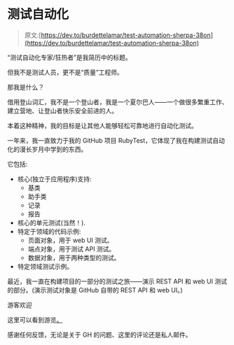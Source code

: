 # 测试自动化

> 原文:[https://dev.to/burdettelamar/test-automation-sherpa-38on](https://dev.to/burdettelamar/test-automation-sherpa-38on)

“测试自动化专家/狂热者”是我简历中的标题。

但我不是测试人员，更不是“质量”工程师。

那我是什么？

借用登山词汇，我不是一个登山者，我是一个夏尔巴人——一个做很多繁重工作、建立营地、让登山者快乐安全前进的人。

本着这种精神，我的目标是让其他人能够轻松可靠地进行自动化测试。

一年来，我一直致力于我的 GitHub 项目 RubyTest，它体现了我在构建测试自动化的漫长岁月中学到的东西。

它包括:

*   核心(独立于应用程序)支持:
    *   基类
    *   助手类
    *   记录
    *   报告
*   核心的单元测试(当然！).
*   特定于领域的代码示例:
    *   页面对象，用于 web UI 测试。
    *   端点对象，用于测试 API 测试。
    *   数据对象，用于两种类型的测试。
*   特定领域测试示例。

最近，我一直在构建项目的一部分的测试之旅——演示 REST API 和 web UI 测试的部分。(演示测试对象是 GitHub 自带的 REST API 和 web UI。)

游客欢迎

这里可以看到游览[。](https://github.com/BurdetteLamar/RubyTest/blob/master/examples/github/TesterTour.md#tester-tour)

感谢任何反馈，无论是关于 GH 的问题、这里的评论还是私人邮件。